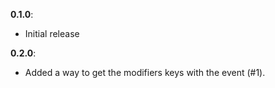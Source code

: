 **0.1.0**:

- Initial release

**0.2.0**:

- Added a way to get the modifiers keys with the event (#1).
